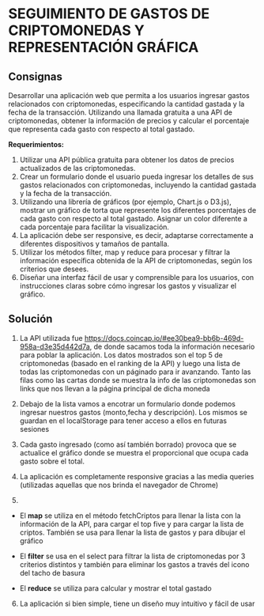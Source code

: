 # SEGUIMIENTO DE GASTOS DE CRIPTOMONEDAS Y REPRESENTACIÓN GRÁFICA

## Consignas

Desarrollar una aplicación web que permita a los usuarios ingresar gastos relacionados con criptomonedas, especificando la cantidad gastada y la fecha de la transacción. Utilizando una llamada gratuita a una API de criptomonedas, obtener la información de precios y calcular el porcentaje que representa cada gasto con respecto al total gastado.

**Requerimientos:**

1. Utilizar una API pública gratuita para obtener los datos de precios actualizados de las criptomonedas.
2. Crear un formulario donde el usuario pueda ingresar los detalles de sus gastos relacionados con criptomonedas, incluyendo la cantidad gastada y la fecha de la transacción.
3. Utilizando una librería de gráficos (por ejemplo, Chart.js o D3.js), mostrar un gráfico de torta que represente los diferentes porcentajes de cada gasto con respecto al total gastado. Asignar un color diferente a cada porcentaje para facilitar la visualización.
4. La aplicación debe ser responsive, es decir, adaptarse correctamente a diferentes dispositivos y tamaños de pantalla.
5. Utilizar los métodos filter, map y reduce para procesar y filtrar la información específica obtenida de la API de criptomonedas, según los criterios que desees.
6. Diseñar una interfaz fácil de usar y comprensible para los usuarios, con instrucciones claras sobre cómo ingresar los gastos y visualizar el gráfico.

## Solución

1. La API utilizada fue https://docs.coincap.io/#ee30bea9-bb6b-469d-958a-d3e35d442d7a, de donde sacamos toda la información necesario para poblar la aplicación. Los datos mostrados son el top 5 de criptomonedas (basado en el ranking de la API) y luego una lista de todas las criptomonedas con un páginado para ir avanzando. Tanto las filas como las cartas donde se muestra la info de las criptomonedas son links que nos llevan a la página principal de dicha moneda

2. Debajo de la lista vamos a encotrar un formulario donde podemos ingresar nuestros gastos (monto,fecha y descripción). Los mismos se guardan en el localStorage para tener acceso a ellos en futuras sesiones

3. Cada gasto ingresado (como así también borrado) provoca que se actualice el gráfico donde se muestra el proporcional que ocupa cada gasto sobre el total.

4. La aplicación es completamente responsive gracias a las media queries (utilizadas aquellas que nos brinda el navegador de Chrome)

5.

- El **map** se utiliza en el método fetchCriptos para llenar la lista con la información de la API, para cargar el top five y para cargar la lista de criptos. También se usa para llenar la lista de gastos y para dibujar el gráfico

- El **filter** se usa en el select para filtrar la lista de criptomonedas por 3 criterios distintos y también para eliminar los gastos a través del icono del tacho de basura

- El **reduce** se utiliza para calcular y mostrar el total gastado

6. La aplicación si bien simple, tiene un diseño muy intuitivo y fácil de usar
